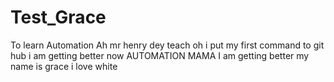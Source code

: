 # Test_Grace
To learn Automation
Ah mr henry dey teach oh
i put my first command to git hub
i am getting better now
AUTOMATION MAMA
I am getting better
my name is grace
i love white

